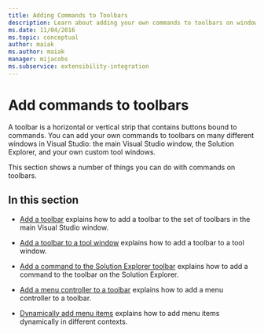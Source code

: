 ```yaml
---
title: Adding Commands to Toolbars
description: Learn about adding your own commands to toolbars on windows in Visual Studio, including the main window, the Solution Explorer, and custom tool windows. 
ms.date: 11/04/2016
ms.topic: conceptual
author: maiak
ms.author: maiak
manager: mijacobs
ms.subservice: extensibility-integration
---
```

# Add commands to toolbars

A toolbar is a horizontal or vertical strip that contains buttons bound to commands. You can add your own commands to toolbars on many different windows in Visual Studio: the main Visual Studio window, the Solution Explorer, and your own custom tool windows.

 This section shows a number of things you can do with commands on toolbars.

## In this section

- [Add a toolbar](../extensibility/adding-a-toolbar.md) explains how to add a toolbar to the set of toolbars in the main Visual Studio window.

- [Add a toolbar to a tool window](../extensibility/adding-a-toolbar-to-a-tool-window.md) explains how to add a toolbar to a tool window.

- [Add a command to the Solution Explorer toolbar](../extensibility/adding-a-command-to-the-solution-explorer-toolbar.md) explains how to add a command to the toolbar on the Solution Explorer.

- [Add a menu controller to a toolbar](../extensibility/adding-a-menu-controller-to-a-toolbar.md) explains how to add a menu controller to a toolbar.

- [Dynamically add menu items](../extensibility/dynamically-adding-menu-items.md) explains how to add menu items dynamically in different contexts.
